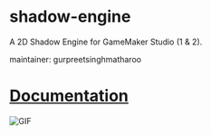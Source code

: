 # shadow-engine
A 2D Shadow Engine for GameMaker Studio (1 &amp; 2).

maintainer: gurpreetsinghmatharoo

# [Documentation](https://gurpreetsinghmatharoo.github.io/shadows-doc/)

![GIF](https://s1.gifyu.com/images/shadows.gif)

